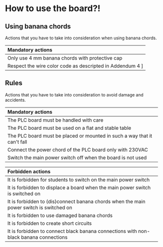 # How to use the board?!
## Using banana chords
Actions that you have to take into consideration when using banana chords.

| Mandatory actions |
| :--- |
| Only use 4 mm banana chords with protective cap |
| Respect the wire color code as descripted in Addendum 4 ]

## Rules
Actions that you have to take into consideration to avoid damage and accidents.

| Mandatory actions |
| :--- |
| The PLC board must be handled with care |
| The PLC board must be used on a flat and stable table |
| The PLC board must be placed or mounted in such a way that it can't fall |
| Connect the power chord of the PLC board only with 230VAC |
| Switch the main power switch off when the board is not used |

| Forbidden actions |
| :--- |
| It is forbidden for students to switch on the main power switch |
| It is forbidden to displace a board when the main power switch is switched on |
| It is forbidden to (dis)connect banana chords when the main power switch is switched on |
| It is forbidden to use damaged banana chords |
| It is forbidden to create short circuits |
| It is forbidden to connect black banana connections with non-black banana connections |
